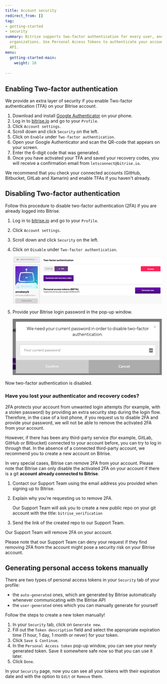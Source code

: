 ```yaml
---
title: Account security
redirect_from: []
tag:
- getting-started
- security
summary: Bitrise supports two-factor authentication for every user, and SAML SSO for
  organizations. Use Personal Access Tokens to authenticate your account to the Bitrise
  API.
menu:
  getting-started-main:
    weight: 10

---
```

## Enabling Two-factor authentication

We provide an extra layer of security if you enable Two-factor authentication (TFA) on your Bitrise account.

1. Download and install [Google Authenticator](https://support.google.com/accounts/answer/1066447?hl=en) on your phone.
2. Log in to [bitrise.io](https://www.bitrise.io) and go to your `Profile`.
3. Click `Account settings`.
4. Scroll down and click `Security` on the left.
5. Click on `Enable` under `Two-factor authentication`.
6. Open your Google Authenticator and scan the QR-code that appears on your screen.
7. Enter the 6-digit code that was generated.
8. Once you have activated your TFA and saved your recovery codes, you will receive a confirmation email from `letsconnect@bitrise.io`.

We recommend that you check your connected accounts (GitHub, Bitbucket, GitLab and Xamarin) and enable TFAs if you haven't already.

## Disabling Two-factor authentication

Follow this procedure to disable two-factor authentication (2FA) if you are already logged into Bitrise.

1. Log in to [bitrise.io](https://www.bitrise.io) and go to your `Profile`.
2. Click `Account settings`.
3. Scroll down and click `Security` on the left.
4. Click on `Disable` under `Two-factor authentication`.

   ![](/img/disable-tfa.png)
5. Provide your Bitrise login password in the pop-up window.

   ![](/img/provide-password-2fa.jpg)

Now two-factor authentication is disabled.

### Have you lost your authenticator and recovery codes?

2FA protects your account from unwanted login attempts (for example, with a stolen password) by providing an extra security step during the login flow. Therefore, in the case of a lost phone, if you request us to disable 2FA and provide your password, we will not be able to remove the activated 2FA from your account.

However, if there has been any third-party service (for example, GitLab, GitHub or Bitbucket) connected to your account before, you can try to log in through that. In the absence of a connected third-party account, we recommend you to create a new account on Bitrise.

In very special cases, Bitrise can remove 2FA from your account. Please note that Bitrise can only disable the activated 2FA on your account if there is a git **account** **already connected to Bitrise**.

1. Contact our Support Team using the email address you provided when signing up to Bitrise.
2. Explain why you're requesting us to remove 2FA.

   Our Support Team will ask you to create a new public repo on your git account with the title: `bitrise_verification`
3. Send the link of the created repo to our Support Team.

Our Support Team will remove 2FA on your account.

Please note that our Support Team can deny your request if they find removing 2FA from the account might pose a security risk on your Bitrise account.

## Generating personal access tokens manually

There are two types of personal access tokens in your `Security` tab of your profile:

* the `auto-generated` ones, which are generated by Bitrise automatically whenever communicating with the Bitrise API
* the `user-generated` ones which you can manually generate for yourself

Follow the steps to create a new token manually!

1. In your `Security` tab, click on `Generate new`.
2. Fill out the `Token description` field and select the appropriate expiration time (1 hour, 1 day, 1 month or never) for your token.
3. Click `Save & Continue`.
4. In the `Personal Access token` pop-up window, you can see your newly generated token. Save it somewhere safe now so that you can use it later.
5. Click `Done`.

In your `Security` page, now you can see all your tokens with their expiration date and with the option to `Edit` or `Remove` them.